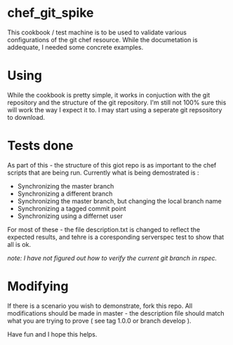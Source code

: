 # chef_git_spike

This cookbook / test machine is to be used to validate various configurations of the git chef resource. While the documetation is addequate, I needed some concrete examples.

# Using 

While the cookbook is pretty simple, it works in conjuction with the git repository and the structure of the git repository. I'm still not 100% sure this will work the way I expect it to. I may start using a seperate git repsository to download.

# Tests done

As part of this - the structure of this giot repo is as important to the chef scripts that are being run. Currently what is being demostrated is :

- Synchronizing the master branch 
- Synchronizing a different branch
- Synchronizing the master branch, but changing the local branch name
- Synchronizing a tagged commit point
- Synchronizing using a differnet user

For most of these - the file description.txt is changed to reflect the expected results, and tehre is a coresponding serverspec test to show that all is ok.

_note: I have not figured out how to verify the current git branch in rspec._

# Modifying 

If there is a scenario you wish to demonstrate, fork this repo. All modifications should be made in master - the description file should match what you are trying to prove ( see tag 1.0.0 or branch develop ). 

Have fun and I hope this helps.

